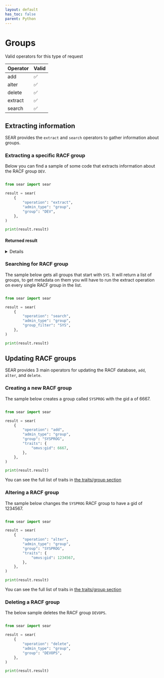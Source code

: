 ```yaml
---
layout: default
has_toc: false
parent: Python
---
```



# Groups

Valid operators for this type of request

| Operator | Valid |
|----------|-------|
| add      | ✅    |
| alter    | ✅    |
| delete   | ✅    |
| extract  | ✅    |
| search   | ✅    |

## Extracting information

SEAR provides the `extract` and `search` operators to gather information about groups.

### Extracting a specific RACF group

Below you can find a sample of some code that extracts information about the RACF group `DEV`.

```python

from sear import sear

result = sear(
    {
        "operation": "extract",
        "admin_type": "group",
        "group": "DEV",
    },
)

print(result.result)
```

#### Returned result

<details>

```python
{
  "profile": {
    "base": {
      "base:connected_users": [
        {
          "base:connected_user_authority": "USE",
          "base:connected_userid": "ESWIFT"
        }
      ],
      "base:create_date": "10/11/23",
      "base:owner": "ESWIFT",
      "base:superior_group": "SYS1",
      "base:terminal_universal_access": true,
      "base:universal": false
    },
    "omvs": {
      "omvs:gid": 24
    }
  },
  "return_codes": {
    "racf_reason_code": 0,
    "racf_return_code": 0,
    "saf_return_code": 0,
    "sear_return_code": 0
  }
}
```

</details>

### Searching for RACF group

The sample below gets all groups that start with `SYS`. It will return a list of groups, to get metadata on them you will have to run the extract operation on every single RACF group in the list.

```python

from sear import sear

result = sear(
    {
        "operation": "search",
        "admin_type": "group",
        "group_filter": "SYS",
    },
)

print(result.result)
```

## Updating RACF groups

SEAR provides 3 main operators for updating the RACF database, `add`, `alter`, and `delete`.

### Creating a new RACF group

The sample below creates a group called `SYSPROG` with the gid a of 6667.

```python

from sear import sear

result = sear(
    {
        "operation": "add",
        "admin_type": "group",
        "group": "SYSPROG",
        "traits": {
            "omvs:gid": 6667,
        },
    },
)

print(result.result)
```

You can see the full list of traits in [the traits/group section](https://mainframe-renewal-project.github.io/sear-docs/traits/group/)

### Altering a RACF group

The sample below changes the `SYSPROG` RACF group to have a gid of 1234567.

```python

from sear import sear

result = sear(
    {
        "operation": "alter",
        "admin_type": "group",
        "group": "SYSPROG",
        "traits": {
            "omvs:gid": 1234567,
        },
    },
)

print(result.result)
```

You can see the full list of traits in [the traits/group section](https://mainframe-renewal-project.github.io/sear-docs/traits/group/)

### Deleting a RACF group

The below sample deletes the RACF group `DEVOPS`.

```python

from sear import sear

result = sear(
    {
        "operation": "delete",
        "admin_type": "group",
        "group": "DEVOPS",
    },
)

print(result.result)
```
